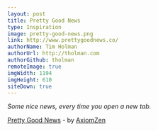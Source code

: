 ```yaml
---
layout: post
title: Pretty Good News
type: Inspiration
image: pretty-good-news.png
link: http://www.prettygoodnews.co/
authorName: Tim Holman
authorUrl: http://tholman.com
authorGithub: tholman
remoteImage: true
imgWidth: 1194
imgHeight: 610
siteDown: true
---
```


_Some nice news, every time you open a new tab._

[Pretty Good News](http://www.prettygoodnews.co/) - by [AxiomZen](https://www.axiomzen.co/)
